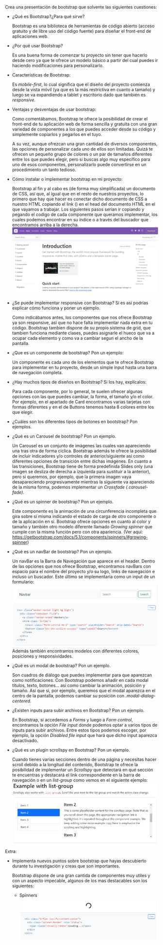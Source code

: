 Crea una presentación de bootstrap que solvente las siguientes cuestiones:
* ¿Qué es Bootstrap?¿Para qué sirve?

    Bootstrap es una biblioteca de herramientas de código abierto (acceso gratuito y de libre uso del código fuente) para diseñar el front-end de aplicaciones web.

* ¿Por qué usar Bootstrap?

    Es una buena forma de comenzar tu proyecto sin tener que hacerlo desde cero ya que te ofrece un modelo básico a partir del cual puedes ir haciendo modificaciones para personalizarlo.

* Características de Bootstrap:

    Es _mobile-first_, lo cual significa que el diseño del proyecto comienza desde la vista móvil (ya que es la más restrictiva en cuanto a tamaño) y luego se va expandiendo a tablet y escritorio dado que también es _responsive_.

* Ventajas y desventajas de usar bootstrap:

    Como comentábamos, Bootstrap te ofrece la posibilidad de crear el front-end de tu aplicación web de forma sencilla y gratuita con una gran variedad de componentes a los que puedes acceder desde su código y simplemente copiarlos y pegarlos en el tuyo.

    A su vez, aunque ofrezcan una gran cantidad de diversos componentes, las opciones de personalizar cada uno de ellos son limitadas. Quizá te ofrecen un pequeño grupo de colores o un par de tamaños diferentes entre los que puedes elegir, pero si buscas algo muy específico para uno de esos componentes, personalizarlo puede convertirse en un procedimiento un tanto tedioso.

* Cómo instalar o implementar bootstrap en mi proyecto:

    Bootstrap al fin y al cabo es (de forma muy simplificada) un documento de CSS, así que, al igual que en el resto de nuestros proyectos, lo primero que hay que hacer es conectar dicho documento de CSS a nuestro HTML copiando el link (<link href="https://cdn.jsdelivr.net/npm/bootstrap@5.1.3/dist/css/bootstrap.min.css" rel="stylesheet" integrity="sha384-1BmE4kWBq78iYhFldvKuhfTAU6auU8tT94WrHftjDbrCEXSU1oBoqyl2QvZ6jIW3" crossorigin="anonymous">) en el head del documento HTML en el que vayamos a trabajar.
    Los siguientes pasos serían ir copiando y pegando el codigo de cada componente que queramos implementar, los cuales podemos encontrar en su índice o a través del buscador que encontramos arriba a la derecha.
    ![foto](../assets/images/Captura%201.PNG)

* ¿Se puede implementar responsive con Bootstrap? Si es asi podrías explicar cómo funciona y poner un ejemplo.

    Como indicábamos antes, los componentes que nos ofrece Bootstrap ya son responsive, así que no hace falta implementar nada extra en tu código. Bootstrap tambien dispone de su propio sistema de grid, que tambien funciona mediante clases, puedes asignarle el hueco que va a ocupar cada elemento y como va a cambiar segun el ancho de la pantalla.

* ¿Que es un componente de bootstrap? Pon un ejemplo:

    Un componente es cada uno de los elementos que te ofrece Bootstrap para implementar en tu proyecto, desde un simple input hasta una barra de navegación completa.

* ¿Hay muchos tipos de diseños en Bootstrap? Si los hay, explícalos:

    Para cada componente, por lo general, te suelen ofrecer algunas opciones con las que puedes cambiar, la forma, el tamaño y/o el color. Por ejemplo, en el apartado de Card encontramos varias tarjetas con formas diferentes y en el de Buttons tenemos hasta 8 colores entre los que elegir.

* ¿Cuáles son los diferentes tipos de botones en bootstrap? Pon ejemplos.
    <!-- Mind your own business -->

* ¿Qué es un Carousel de bootstrap? Pon un ejemplo.

    Un Carousel es un conjunto de imágenes las cuales van apareciendo una tras otra de forma cíclica. Bootstrap además te ofrece la posibilidad de incluir indicadores y/o controles de anterior/siguiente así como diferentes opciones de transición entre dichas imágenes.
    En cuanto a las transiciones, Bootstrap tiene de forma predefinida Slides only (una imagen se desliza de derecha a izquierda para sustituir a la anterior), pero si queremos, por ejemplo, que la primera imagen vaya desapareciendo progresivamente mientras la siguiente va apareciendo de la misma forma, podemos implementar un _Crossfade (.carousel-fade)_.

* ¿Qué es un spinner de bootstrap? Pon un ejemplo.

    Este componente es la animación de una circunferencia incompleta que gira sobre sí misma indicando el estado de carga de otro componente o de la aplicación en sí. Bootstrap ofrece opciones en cuanto al color y tamaño y también otro modelo diferente llamado _Growing spinner_ que cumple con la misma función pero con otra apariencia.
    (Ver aquí: https://getbootstrap.com/docs/5.1/components/spinners/#growing-spinner)

* ¿Qué es un navBar de bootstrap? Pon un ejemplo.

    Un navBar es la Barra de Navegación que aparece en el header. Dentro de las opciones que nos ofrece Bootstrap, encontramos navBars con espacio para el nombre del proyecto y/o su logo, links de navegación e incluso un buscador.
    Este último se implementaría como un input de un formulario:
    ![foto](../assets/images/Captura%202.PNG)
    Además también encontramos modelos con diferentes colores, posiciones y responsividades.

* ¿Qué es un modal de bootstrap? Pon un ejemplo.

    Son cuadros de diálogo que puedes implementar para que aparezcan como notificaciones. Con Bootstrap podemos añadir en cada modal títulos, texto, botones... así como cambiar la animación, posición y tamaño.
    Así que si, por ejemplo, queremos que el modal aparezca en el centro de la pantalla, podemos cambiar su posición con _.modal-dialog-centered_.

* ¿Existen inputs para subir archivos en Bootstrap? Pon un ejemplo.

    En Bootstrap, si accedemos a _Forms_ y luego a _Form control_, encontramos la opción _File input_ donde podemos optar a varios tipos de inputs para subir archivos.
    Entre estos tipos podemos escoger, por ejemplo, la opción _Disabled file input_ que hará que dicho input aparezca desactivado.

* ¿Qué es un plugin scrollspy en Bootstrap? Pon un ejemplo.

    Cuando tienes varias secciones dentro de una página y necesitas hacer scroll debido a la longitud del contenido, Bootstrap te ofrece la posibilidad de implementar un _Scrollspy_ que detectará en qué sección te encuentras y destacará el link correspondiente en la barra de navegación o en un _list-group_ como vemos en el siguiente ejemplo:
    ![foto](../assets/images/Captura%203.PNG)

Extra:

* Implementa nuevos puntos sobre bootstrap que hayas descubierto durante tu investigación y creas que son importantes.

    Bootstrap dispone de una gran cantida de componentes muy utiles y con un aspecto impecable, algunos de los mas destacables son los siguientes:

    * Spinners ![spinner](../assets/images/M_Captura%201.png)